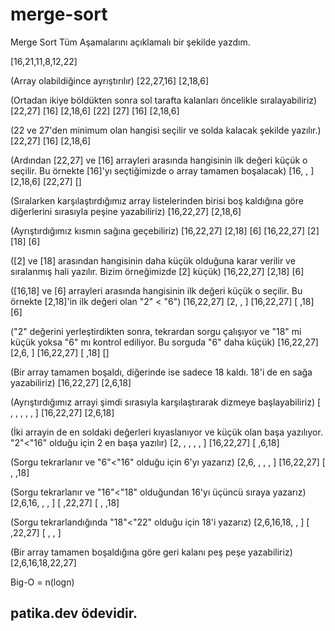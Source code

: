 # merge-sort

Merge Sort Tüm Aşamalarını açıklamalı bir şekilde yazdım.

[16,21,11,8,12,22]

(Array olabildiğince ayrıştırılır)
[22,27,16]  [2,18,6] 

(Ortadan ikiye böldükten sonra sol tarafta kalanları öncelikle sıralayabiliriz)
[22,27] [16]  [2,18,6]
[22] [27] [16]  [2,18,6]

(22 ve 27'den minimum olan hangisi seçilir ve solda kalacak şekilde yazılır.)
[22,27] [16]  [2,18,6]

(Ardından [22,27] ve [16] arrayleri arasında hangisinin ilk değeri küçük o seçilir. Bu örnekte [16]'yı seçtiğimizde o array tamamen boşalacak)
[16, , ]   [2,18,6]
[22,27] []  

(Sıralarken karşılaştırdığımız array listelerinden birisi boş kaldığına göre diğerlerini sırasıyla peşine yazabiliriz)
[16,22,27]  [2,18,6]

(Ayrıştırdığımız kısmın sağına geçebiliriz)
[16,22,27]  [2,18] [6]
[16,22,27]  [2] [18] [6]

([2] ve [18] arasından hangisinin daha küçük olduğuna karar verilir ve sıralanmış hali yazılır. Bizim örneğimizde [2] küçük)
[16,22,27]  [2,18] [6]

([16,18] ve [6] arrayleri arasında hangisinin ilk değeri küçük o seçilir. Bu örnekte [2,18]'in ilk değeri olan "2" < "6")
[16,22,27]  [2, , ]
[16,22,27]  [ ,18] [6]

("2" değerini yerleştirdikten sonra, tekrardan sorgu çalışıyor ve "18" mi küçük yoksa "6" mı kontrol ediliyor. Bu sorguda "6" daha küçük)
[16,22,27]  [2,6, ]
[16,22,27]  [ ,18] []

(Bir array tamamen boşaldı, diğerinde ise sadece 18 kaldı. 18'i de en sağa yazabiliriz)
[16,22,27]  [2,6,18]

(Ayrıştırdığımız arrayi şimdi sırasıyla karşılaştırarak dizmeye başlayabiliriz)
[ , , , , , ]
[16,22,27]  [2,6,18]

(İki arrayin de en soldaki değerleri kıyaslanıyor ve küçük olan başa yazılıyor. "2"<"16" olduğu için 2 en başa yazılır)
[2, , , , , ]
[16,22,27]  [ ,6,18]

(Sorgu tekrarlanır ve "6"<"16" olduğu için 6'yı yazarız)
[2,6, , , , ]
[16,22,27]  [ , ,18]

(Sorgu tekrarlanır ve "16"<"18" olduğundan 16'yı üçüncü sıraya yazarız)
[2,6,16, , , ]
[ ,22,27]  [ , ,18]

(Sorgu tekrarlandığında "18"<"22" olduğu için 18'i yazarız)
[2,6,16,18, , ]
[ ,22,27]  [ , , ]

(Bir array tamamen boşaldığına göre geri kalanı peş peşe yazabiliriz)
[2,6,16,18,22,27]

Big-O = n(logn)

## patika.dev ödevidir.
